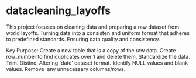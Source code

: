 # datacleaning_layoffs
This project focuses on cleaning data and preparing a raw dataset from world layoffs. Turning data into a consisten and uniform format that adheres to predefined standards. Ensuring data quality and consistency.

Key Purpose:
Create a new table that is a copy of the raw data.
Create row_number to find duplicates over 1 and delete them.
Standardize the data.
Trim.
Distinc.
Altering 'date' dataset format.
Identify NULL values and blank values.
Remove  any unnecessary columns/rows.
